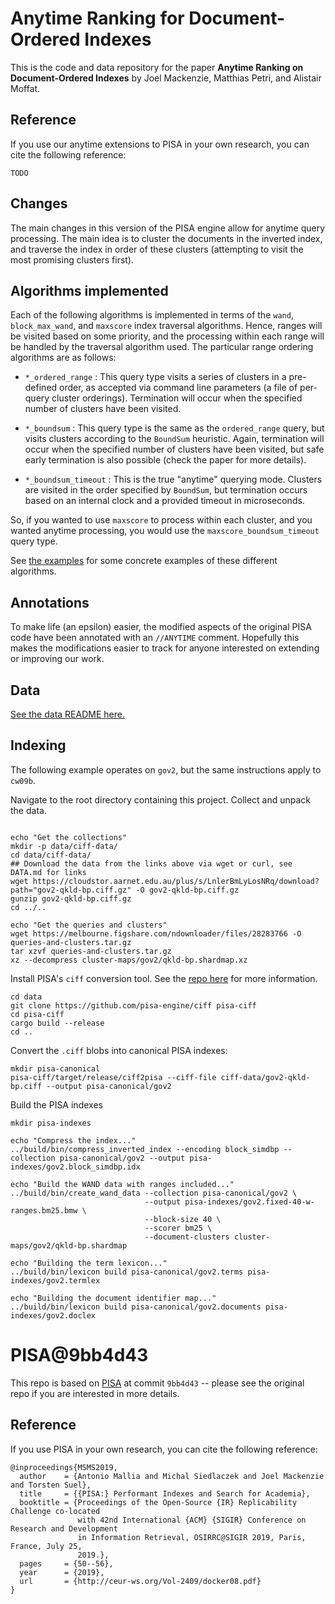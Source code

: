 # Anytime Ranking for Document-Ordered Indexes

This is the code and data repository for the paper **Anytime Ranking on Document-Ordered Indexes** by Joel Mackenzie, Matthias Petri, and Alistair Moffat. 

## Reference
If you use our anytime extensions to PISA in your own research, you can cite the following reference:
```
TODO
```

## Changes
The main changes in this version of the PISA engine allow for anytime query processing. The main
idea is to cluster the documents in the inverted index, and traverse the index in order of these
clusters (attempting to visit the most promising clusters first). 

## Algorithms implemented
Each of the following algorithms is implemented in terms of the `wand`, `block_max_wand`, and
`maxscore` index traversal algorithms. Hence, ranges will be visited based on some priority, and
the processing within each range will be handled by the traversal algorithm used.
The particular range ordering algorithms are as follows:

- `*_ordered_range` : This query type visits a series of clusters in a pre-defined order, as
accepted via command line parameters (a file of per-query cluster orderings). Termination will
occur when the specified number of clusters have been visited.

- `*_boundsum` : This query type is the same as the `ordered_range` query, but visits clusters
according to the `BoundSum` heuristic. Again, termination will occur when the specified number
of clusters have been visited, but safe early termination is also possible (check the paper for
more details).

- `*_boundsum_timeout` : This is the true "anytime" querying mode. Clusters are visited in the
order specified by `BoundSum`, but termination occurs based on an internal clock and a provided
timeout in microseconds.

So, if you wanted to use `maxscore` to process within each cluster, and you wanted anytime processing, 
you would use the `maxscore_boundsum_timeout` query type.

See [the examples](examples.md) for some concrete examples of these different algorithms.

## Annotations
To make life (an epsilon) easier, the modified aspects of the original PISA code have been annotated
with an `//ANYTIME` comment. Hopefully this makes the modifications easier to track for anyone
interested on extending or improving our work.

## Data

[See the data README here.](DATA.md)

## Indexing

The following example operates on `gov2`, but the same instructions apply to `cw09b`.

Navigate to the root directory containing this project.
Collect and unpack the data.
```

echo "Get the collections"
mkdir -p data/ciff-data/
cd data/ciff-data/
## Download the data from the links above via wget or curl, see DATA.md for links
wget https://cloudstor.aarnet.edu.au/plus/s/LnlerBmLyLosNRq/download?path="gov2-qkld-bp.ciff.gz" -O gov2-qkld-bp.ciff.gz
gunzip gov2-qkld-bp.ciff.gz
cd ../..

echo "Get the queries and clusters"
wget https://melbourne.figshare.com/ndownloader/files/28283766 -O queries-and-clusters.tar.gz
tar xzvf queries-and-clusters.tar.gz 
xz --decompress cluster-maps/gov2/qkld-bp.shardmap.xz
```

Install PISA's `ciff` conversion tool. See the [repo here](https://github.com/pisa-engine/ciff) for more
information.
```
cd data
git clone https://github.com/pisa-engine/ciff pisa-ciff
cd pisa-ciff
cargo build --release
cd ..
```

Convert the `.ciff` blobs into canonical PISA indexes:
```
mkdir pisa-canonical
pisa-ciff/target/release/ciff2pisa --ciff-file ciff-data/gov2-qkld-bp.ciff --output pisa-canonical/gov2
```

Build the PISA indexes
```
mkdir pisa-indexes

echo "Compress the index..."
../build/bin/compress_inverted_index --encoding block_simdbp --collection pisa-canonical/gov2 --output pisa-indexes/gov2.block_simdbp.idx

echo "Build the WAND data with ranges included..."
../build/bin/create_wand_data --collection pisa-canonical/gov2 \
                              --output pisa-indexes/gov2.fixed-40-w-ranges.bm25.bmw \
                              --block-size 40 \
                              --scorer bm25 \
                              --document-clusters cluster-maps/gov2/qkld-bp.shardmap

echo "Building the term lexicon..."
../build/bin/lexicon build pisa-canonical/gov2.terms pisa-indexes/gov2.termlex

echo "Building the document identifier map..."
../build/bin/lexicon build pisa-canonical/gov2.documents pisa-indexes/gov2.doclex
```

# PISA@9bb4d43

This repo is based on [PISA](https://github.com/pisa-engine/pisa/) at commit `9bb4d43` -- please see the original
repo if you are interested in more details.


## Reference

If you use PISA in your own research, you can cite the following reference:
```
@inproceedings{MSMS2019,
  author    = {Antonio Mallia and Michal Siedlaczek and Joel Mackenzie and Torsten Suel},
  title     = {{PISA:} Performant Indexes and Search for Academia},
  booktitle = {Proceedings of the Open-Source {IR} Replicability Challenge co-located
               with 42nd International {ACM} {SIGIR} Conference on Research and Development
               in Information Retrieval, OSIRRC@SIGIR 2019, Paris, France, July 25,
               2019.},
  pages     = {50--56},
  year      = {2019},
  url       = {http://ceur-ws.org/Vol-2409/docker08.pdf}
}
```
